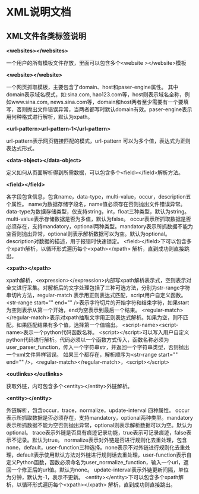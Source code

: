 
XML说明文档
=============


XML文件各类标签说明
--------------



**&lt;websites&gt;&lt;/websites&gt;**

一个用户的所有模板文件存放，里面可以包含多个&lt;website &gt;&lt;/website&gt;模板


**&lt;website&gt;&lt;/website&gt;**

一个网页抓取模板，主要包含了domain、host和paser-engine属性。
其中domain表示域名模式，如:sina.com, hao123.com等，host则表示域名全称，例如www.sina.com, news.sina.com等，domain和host两者至少需要有一个要填写，否则抛出文件错误异常，当两者都写时默认domain有效。paser-engine表示用何种格式进行解析，默认为xpath。


**&lt;url-pattern&gt;url-pattern-1&lt;/url-pattern&gt;**

url-pattern表示网页链接匹配的模式，url-pattern 可以为多个值，表达式为正则表达式形式。


**&lt;data-object&gt;&lt;/data-object&gt;**

定义如何从页面解析得到所需数据，可以包含多个&lt;field&gt;&lt;/field&gt;解析方法。


**&lt;field&gt;&lt;/field&gt;**

各字段包含信息，包含name，data-type，multi-value，occur，description五个属性。
name为数据存储字段名，name值必须存在否则抛出文件错误异常。
data-type为数据存储类型，仅支持string，int，float三种类型，默认为string。
multi-value表示存储数据是否为多值，默认为false。
occur表示所抓取数据是否必须存在，支持mandatory，optional两种类型。mandatory表示所抓数据不能为空否则抛出异常，optional则表示解析数据可以为空。默认为optional。
description对数据的描述，用于报错时快速锁定。
&lt;field&gt;&lt;/field&gt;下可以包含多个xpath解析，以循环形式遍历每个&lt;xpath&gt;&lt;/xpath&gt;
解析，直到成功则直接跳出。


**&lt;xpath&gt;&lt;/xpath&gt;**

xpath解析，&lt;expression&gt;&lt;/expression&gt;内部写xpath解析表示式，空则表示对全文进行采集。对解析后的文字处理包括了三种可选方法，分别为str-range字符串切片方法，regular-match 表示用正则表达式匹配，script用户自定义函数。
&lt;str-range start="" end="" /&gt;表示字符切片的开始字符和结束字符，如果start为空则表示从第一个开始，end为空表示到最后一个结束。
&lt;regular-match&gt;&lt;/regular-match&gt;表示对xpath抽取文字用正则表达式解析。如果为空，则不匹配。如果匹配结果有多个值，选择第一个值输出。
&lt;script-name&gt;&lt;script-name&gt;表示一个python代码函数名称。
&lt;script&gt;&lt;/script&gt;可以写入用户自定义python代码进行解析。代码必须以一个函数方式传入，函数名称必须为user_parser_function，传入一个字符串str，并返回一个字符串类型，否则抛出一个xml文件异样错误。
如果三个都存在，解析顺序为&lt;str-range start="" end="" /&gt;，&lt;regular-match&gt;&lt;/regular-match&gt;，&lt;script&gt;&lt;/script&gt;


**&lt;outlinks&gt;&lt;/outlinks&gt;**

获取外链，内可包含多个&lt;entity&gt;&lt;/entity&gt;外链解析。


**&lt;entity&gt;&lt;/entity&gt;**

外链解析，包含occur，trace，normalize，update-interval 四种属性。
occur表示所抓取数据是否必须存在，支持mandatory，optional两种类型。mandatory表示所抓数据不能为空否则抛出异常，optional则表示解析数据可以为空。默认为optional。
trace表示外链是否具有痕迹记录功能，true表示可记录痕迹，false表示不记录。默认为true。
normalize表示对外链是否进行规则化去重处理，包含none，default，user-function三种选择。none表示不对外链进行规则化去重处理，default表示使用默认方法对外链进行规则话去重处理，user-function表示自定义Python函数，函数必须命名为user_normalize_function，输入一个url，返回一个修正后的url值。默认为none。
update-interval表示外链更新间隔，单位为分钟，默认为-1，表示不更新。
&lt;entity&gt;&lt;/entity&gt;下可以包含多个xpath解析，以循环形式遍历每个&lt;xpath&gt;&lt;/xpath&gt;
解析，直到成功则直接跳出。
